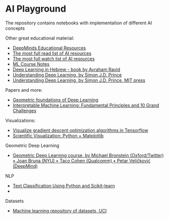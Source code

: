 # AI Playground

The repository contains notebooks with implementation of different AI concepts

Other great educational material:
- [DeepMinds Educational Resources](https://github.com/deepmind/educational)
- [The most full read list of AI resources](https://aman.ai/read/)
- [The most full watch list of AI resources](https://aman.ai/watch/)
- [ML Course Notes](https://github.com/dair-ai/ML-Course-Notes)
- [Deep Learning in Hebrew - book by Avraham Ravid](https://github.com/AvrahamRaviv/Deep-Learning-in-Hebrew)
- [Understanding Deep Learning, by Simon J.D. Prince](https://udlbook.github.io/udlbook/)
- [Understanding Deep Learning, by Simon J.D. Prince, MIT press](https://udlbook.github.io/udlbook/)

Papers and more:
- [Geometric foundations of Deep Learning](https://towardsdatascience.com/geometric-foundations-of-deep-learning-94cdd45b451d)
- [Interpretable Machine Learning: Fundamental Principles and 10 Grand Challenges](https://arxiv.org/abs/2103.11251)

Visualizations:
- [Visualize gradient descent optimization algorithms in Tensorflow](https://github.com/Jaewan-Yun/optimizer-visualization)
- [Scientific Visualization: Python + Matplotlib](https://github.com/rougier/scientific-visualization-book)

Geometric Deep Learning
- [Geometric Deep Learning course, by Michael Bronstein (Oxford/Twitter) • Joan Bruna (NYU) • Taco Cohen (Qualcomm) • Petar Veličković (DeepMind)](https://www.youtube.com/playlist?app=desktop&list=PLn2-dEmQeTfSLXW8yXP4q_Ii58wFdxb3C)

NLP
- [Text Classification Using Python and Scikit-learn](https://dylancastillo-co.cdn.ampproject.org/c/s/dylancastillo.co/text-classification-using-python-and-scikit-learn/amp/)
- 

Datasets
- [Machine learning repository of datasets, UCI](http://archive.ics.uci.edu/ml/datasets.php)
